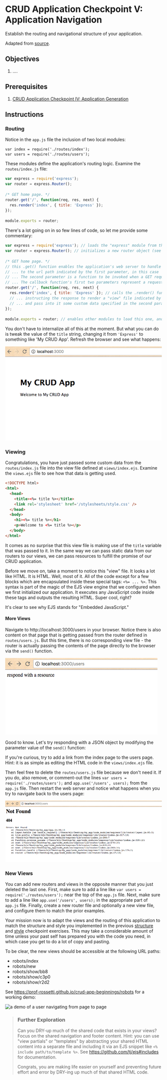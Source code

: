 # CRUD Application Checkpoint V: Application Navigation

Establish the routing and navigational structure of your application.

Adapted from [source](__________).

## Objectives

  1. ....

## Prerequisites

  1. [CRUD Application Checkpoint IV: Application Generation](/projects/crud-application/checkpoints/app-generation/checkpoint.md)

## Instructions

### Routing

Notice in the `app.js` file the inclusion of two local modules:

    var index = require('./routes/index');
    var users = require('./routes/users');

These modules define the application's routing logic. Examine the `routes/index.js` file:

```` js
var express = require('express');
var router = express.Router();

/* GET home page. */
router.get('/', function(req, res, next) {
  res.render('index', { title: 'Express' });
});

module.exports = router;
````

There's a lot going on in so few lines of code, so let me provide some commentary:

```` js
var express = require('express'); // loads the "express" module from the node_modules directory
var router = express.Router(); // initializes a new router object (see https://expressjs.com/en/api.html#router for documentation)

/* GET home page. */
// this .get() function enables the application's web server to handle a GET request
// ... to the url path indicated by the first parameter, in this case '/'.
// ... The second parameter is a function to be invoked when a GET request is made at the specified url path.
// ... The callback function's first two parameters represent a request object and a response object.
router.get('/', function(req, res, next) {
  res.render('index', { title: 'Express' }); // calls the .render() function on the response object ...
  // ... instructing the response to render a "view" file indicated by the first parameter ...
  // ... and pass into it some custom data specified in the second parameter, which is an object.
});

module.exports = router; // enables other modules to load this one, and specifies the variable to load when this module is required
````

You don't have to internalize all of this at the moment. But what you can do is tweak the value of the `title` string, changing it from `'Express'` to something like 'My CRUD App'. Refresh the browser and see what happens:

![a screenshot of the application's homepage which includes a heading of "My CRUD App" and a subheading of "Welcome to My CRUD App"](passing-data-to-a-view.png)

### Viewing

Congratulations, you have just passed some custom data from the `routes/index.js` file into the view file defined at `views/index.ejs`. Examine the `views.ejs` file to see how that data is getting used.

```` html
<!DOCTYPE html>
<html>
  <head>
    <title><%= title %></title>
    <link rel='stylesheet' href='/stylesheets/style.css' />
  </head>
  <body>
    <h1><%= title %></h1>
    <p>Welcome to <%= title %></p>
  </body>
</html>
````

It comes as no surprise that this view file is making use of the `title` variable that was passed to it. In the same way we can pass static data from our routers to our views, we can pass resources to fulfill the promise of our CRUD application.

Before we move on, take a moment to notice this "view" file. It looks a lot like HTML. It is HTML. Well, most of it. All of the code except for a few blocks which are encapsulated inside these special tags: `<%= ... %>`. This syntax is part of the magic of the EJS view engine that we configured when we first initialized our application. It executes any JavaScript code inside these tags and outputs the resulting HTML. Super cool, right?

It's clear to see why EJS stands for "Embedded JavaScript."

#### More Views

Navigate to http://localhost:3000/users in your browser. Notice there is also content on that page that is getting passed from the router defined in `routes/users.js`. But this time, there is no corresponding view file - the router is actually passing the contents of the page directly to the browser via the `send()` function.

![a screenshot of the application's homepage which includes a heading of "My CRUD App" and a subheading of "Welcome to My CRUD App"](passing-data-to-the-browser.png)

Good to know. Let's try responding with a JSON object by modifying the parameter value of the `send()` function:

If you're curious, try to add a link from the index page to the users page. Hint: it is as simple as editing the HTML code in the `views/index.ejs` file.

Then feel free to delete the `routes/users.js` file because we don't need it. If you do, also remove, or comment-out the lines `var users = require('./routes/users');` and `app.use('/users', users);` from the `app.js` file. Then restart the web server and notice what happens when you try to navigate back to the users page:

![a 404 (Not Found) error](404-not-found.png)

### New Views

You can add new routers and views in the opposite manner that you just deleted the last one. First, make sure to add a line like `var users = require('./routes/users');` near the top of the `app.js` file. Next, make sure to add a line like `app.use('/users', users);` in the appropriate part of `app.js` file. Finally, create a new router file and optionally a new view file, and configure them to match the prior examples.

Your mission now is to adapt the views and the routing of this application to match the structure and style you implemented in the previous [structure](/projects/crud-application/checkpoints/structure/checkpoint.md) and [style](/projects/crud-application/checkpoints/style/checkpoint.md) checkpoint exercises. This may take a considerable amount of time unless your past self has prepared you with the code you need, in which case you get to do a lot of copy and pasting.

To be clear, the new views should be accessible at the following URL paths:

  + robots/index
  + robots/new
  + robots/show/bb8
  + robots/show/c3p0
  + robots/show/r2d2

See https://prof-rossetti.github.io/crud-app-beginnings/robots for a working demo:

![a demo of a user navigating from page to page](/projects/crud-application/checkpoints/style/demo.gif)

> ### Further Exploration
> Can you DRY-up much of the shared code that exists in your views? Focus on the shared navigation and footer content. Hint: you can use "view partials" or "templates" by abstracting your shared HTML content into a separate file and including it via an EJS snippet like `<% include path/to/template %>`. See https://github.com/tj/ejs#includes for documentation.
>
> Congrats, you are making life easier on yourself and preventing future effort and error by DRY-ing up much of that shared HTML code.
